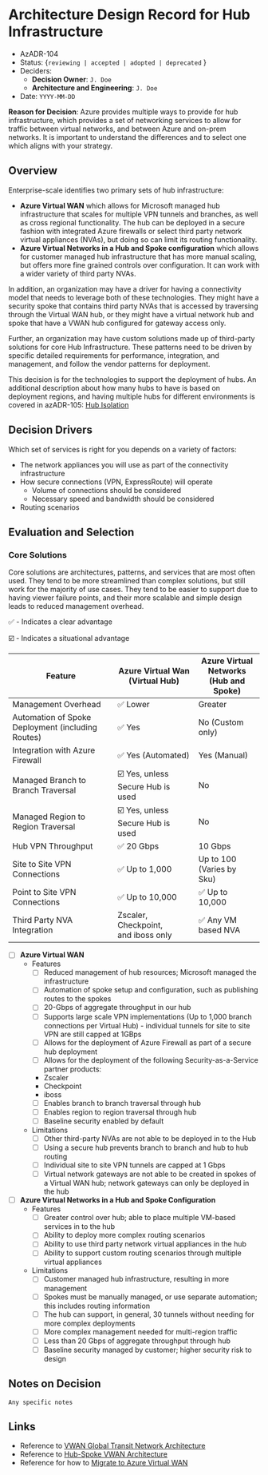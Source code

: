 # Architecture Design Record for Hub Infrastructure
<!-- Fill in all code blocked items - example: `J. Doe` -->
* AzADR-104
* Status: {``reviewing | accepted | adopted | deprecated`` } <!-- Status of the decision -->
* Deciders:
  * **Decision Owner**: `J. Doe`<!-- Team members who are accountable for this decision -->
  * **Architecture and Engineering**: `J. Doe`<!-- Technical team members who contributed to the decision -->
* Date:  `YYYY-MM-DD` <!-- {YYYY-MM-DD when the decision was last updated} -->

**Reason for Decision**: Azure provides multiple ways to provide for hub infrastructure, which provides a set of networking services to allow for traffic between virtual networks, and between Azure and on-prem networks.  It is important to understand the differences and to select one which aligns with your strategy.

## Overview

Enterprise-scale identifies two primary sets of hub infrastructure:

* **Azure Virtual WAN** which allows for Microsoft managed hub infrastructure that scales for multiple VPN tunnels and branches, as well as cross regional functionality.  The hub can be deployed in a secure fashion with integrated Azure firewalls or select third party network virtual appliances (NVAs), but doing so can limit its routing functionality.
* **Azure Virtual Networks in a Hub and Spoke configuration** which allows for customer managed hub infrastructure that has more manual scaling, but offers more fine grained controls over configuration.  It can work with a wider variety of third party NVAs.

In addition, an organization may have a driver for having a connectivity model that needs to leverage both of these technologies.  They might have a security spoke that contains third party NVAs that is accessed by traversing through the Virtual WAN hub, or they might have a virtual network hub and spoke that have a VWAN hub configured for gateway access only.

Further, an organization may have custom solutions made up of third-party solutions for core Hub Infrastructure.  These patterns need to be driven by specific detailed requirements for performance, integration, and management, and follow the vendor patterns for deployment.

This decision is for the technologies to support the deployment of hubs.  An additional description about how many hubs to have is based on deployment regions, and having multiple hubs for different environments is covered in azADR-105: [Hub Isolation](.\AzADR-105-hubIsolation.md)

## Decision Drivers

Which set of services is right for you depends on a variety of factors:

* The network appliances you will use as part of the connectivity infrastructure
* How secure connections (VPN, ExpressRoute) will operate
  * Volume of connections should be considered
  * Necessary speed and bandwidth should be considered
* Routing scenarios
<!-- these decisions will be covered in AzADR-101 - 103 -->

## Evaluation and Selection

<!-- For each [ ] instance, convert it to a [x] to mark if it is of interest; this "checks" the box when viewed.  Features should be checked if the feature is needed or desireable; Limitations should be checked if they prevent desired outcomes or are otherwise undesirable.  While each Feature or Limit may matter differently, by understanding which items are important will help you make your decision. -->

### Core Solutions

Core solutions are architectures, patterns, and services that are most often used.  They tend to be more streamlined than complex solutions, but still work for the majority of use cases.  They tend to be easier to support due to having viewer failure points, and their more scalable and simple design leads to reduced management overhead.

✅ - Indicates a clear advantage

☑️ - Indicates a situational advantage

| Feature | Azure Virtual Wan (Virtual Hub) | Azure Virtual Networks <br> (Hub and Spoke)|
|-|-|-|
| Management Overhead| ✅ Lower | Greater
| Automation of Spoke Deployment (including Routes) | ✅ Yes | No (Custom only) |
| Integration with Azure Firewall | ✅ Yes (Automated) | Yes (Manual) |
| Managed Branch to Branch Traversal | ☑️ Yes, unless Secure Hub is used | No |
| Managed Region to Region Traversal | ☑️ Yes, unless Secure Hub is used | No |
| Hub VPN Throughput | ✅ 20 Gbps | 10 Gbps |
| Site to Site VPN Connections | ✅ Up to 1,000 | Up to 100 (Varies by Sku) |
| Point to Site VPN Connections | ✅ Up to 10,000 | ✅ Up to 10,000 |
| Third Party NVA Integration | Zscaler, <br> Checkpoint,  <br>and iboss only | ✅ Any VM based NVA |

* [ ] **Azure Virtual WAN**
  * Features
    * [ ] Reduced management of hub resources; Microsoft managed the infrastructure
    * [ ] Automation of spoke setup and configuration, such as publishing routes to the spokes
    * [ ] 20-Gbps of aggregate throughput in our hub
    * [ ] Supports large scale VPN implementations (Up to 1,000 branch connections per Virtual Hub) - individual tunnels for site to site VPN are still capped at 1GBps
    * [ ] Allows for the deployment of Azure Firewall as part of a secure hub deployment
    * [ ] Allows for the deployment of the following Security-as-a-Service partner products:
    * Zscaler
    * Checkpoint
    * iboss
    * [ ] Enables branch to branch traversal through hub
    * [ ] Enables region to region traversal through hub
    * [ ] Baseline security enabled by default
  * Limitations
    * [ ] Other third-party NVAs are not able to be deployed in to the Hub
    * [ ] Using a secure hub prevents branch to branch and hub to hub routing
    * [ ] Individual site to site VPN tunnels are capped at 1 Gbps
    * [ ] Virtual network gateways are not able to be created in spokes of a Virtual WAN hub; network gateways can only be deployed in the hub

* [ ] **Azure Virtual Networks in a Hub and Spoke Configuration**
  * Features
    * [ ] Greater control over hub; able to place multiple VM-based services in to the hub
    * [ ] Ability to deploy more complex routing scenarios
    * [ ] Ability to use third party network virtual appliances in the hub
    * [ ] Ability to support custom routing scenarios through multiple virtual appliances
  * Limitations
    * [ ] Customer managed hub infrastructure, resulting in more management
    * [ ] Spokes must be manually managed, or use separate automation; this includes routing information
    * [ ] The hub can support, in general, 30 tunnels without needing for more complex deployments
    * [ ] More complex management needed for multi-region traffic
    * [ ] Less than 20 Gbps of aggregate throughput through hub
    * [ ] Baseline security managed by customer; higher security risk to design

<!-- ### Complex Solutions

Complex solutions are architectures, patterns, and services that are used rarely, based on specific needs.  They are most often used when standard solutions are not appropriate, and tend to contain multiple services integrated together.  They tend to have a higher administrative overhead, and more potential failure points.  *These should be used only if requirements preclude the use of Core Solutions*

* [ ] **Azure Virtual WAN with Indirect Spokes**
  * [ ] We wish to have greater control over the resources in the hub
  * [ ] We wish to be able to configure complex routing in each spoke virtual network
  * [ ] We wish to either manually manage, or use our own automation, for spoke management
  * [ ] We need to use a third-party NVA and cannot use the third party NVA patterns in Azure Virtual WAN
  * [ ] We need to have 20-Gbps of aggregate throughput in our hub
  * [ ] We wish to have a large-scale VPN (>30 tunnels)
  * [ ] We need to ...

* [ ] **Azure Virtual WAN with Azure Virtual Networks with Network Resource Spokes** -->

  <!-- Detail your specific requirements here -->

## Notes on Decision <!-- optional -->
`` Any specific notes ``
<!-- Add any additional notes needed here -->

## Links <!-- optional -->

* Reference to [VWAN Global Transit Network Architecture](https://docs.microsoft.com/azure/virtual-wan/virtual-wan-global-transit-network-architecture)
* Reference to [Hub-Spoke VWAN Architecture](https://docs.microsoft.com/azure/architecture/networking/hub-spoke-vwan-architecture)
* Reference for how to [Migrate to Azure Virtual WAN](https://docs.microsoft.com/azure/virtual-wan/migrate-from-hub-spoke-topology)
